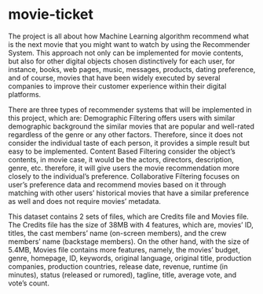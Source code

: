 # movie-ticket
The project is all about how Machine Learning algorithm recommend what is the next movie that you might want to watch by using the Recommender System. This approach not only can be implemented for movie contents, but also for other digital objects chosen distinctively for each user, for instance, books, web pages, music, messages, products, dating preference, and of course, movies that have been widely executed by several companies to improve their customer experience within their digital platforms.

There are three types of recommender systems that will be implemented in this project, which are:
Demographic Filtering offers users with similar demographic background the similar movies that are popular and well-rated regardless of the genre or any other factors. Therefore, since it does not consider the individual taste of each person, it provides a simple result but easy to be implemented.
Content Based Filtering consider the object’s contents, in movie case, it would be the actors, directors, description, genre, etc. therefore, it will give users the movie recommendation more closely to the individual’s preference.
Collaborative Filtering focuses on user’s preference data and recommend movies based on it through matching with other users’ historical movies that have a similar preference as well and does not require movies’ metadata.

This dataset contains 2 sets of files, which are Credits file and Movies file. The Credits file has the size of 38MB with 4 features, which are, movies’ ID, titles, the cast members’ name (on-screen members), and the crew members’ name (backstage members). On the other hand, with the size of 5.4MB, Movies file contains more features, namely, the movies’ budget, genre, homepage, ID, keywords, original language, original title, production companies, production countries, release date, revenue, runtime (in minutes), status (released or rumored), tagline, title, average vote, and vote’s count.
